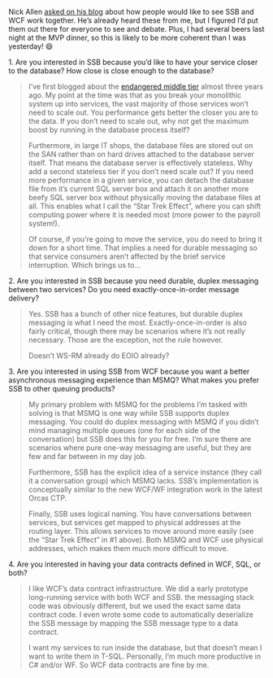 Nick Allen [asked on his
blog](http://blogs.msdn.com/drnick/archive/2007/03/15/looking-for-sql-service-broker-users.aspx)
about how people would like to see SSB and WCF work together. He’s
already heard these from me, but I figured I’d put them out there for
everyone to see and debate. Plus, I had several beers last night at the
MVP dinner, so this is likely to be more coherent than I was yesterday!
:smile:

1\. Are you interested in SSB because you’d like to have your service
closer to the database? How close is close enough to the database?

> I’ve first blogged about the [endangered middle
> tier](http://devhawk.net/2004/04/22/The+Endangered+MiddleTier+Part+2.aspx)
> almost three years ago. My point at the time was that as you break
> your monolithic system up into services, the vast majority of those
> services won’t need to scale out. You performance gets better the
> closer you are to the data. If you don’t need to scale out, why not
> get the maximum boost by running in the database process itself?
>
> Furthermore, in large IT shops, the database files are stored out on
> the SAN rather than on hard drives attached to the database server
> itself. That means the database server is effectively stateless. Why
> add a second stateless tier if you don’t need scale out? If you need
> more performance in a given service, you can detach the database file
> from it’s current SQL server box and attach it on another more beefy
> SQL server box without physically moving the database files at all.
> This enables what I call the “Star Trek Effect”, where you can shift
> computing power where it is needed most (more power to the payroll
> system!).
>
> Of course, if you’re going to move the service, you do need to bring
> it down for a short time. That implies a need for durable messaging so
> that service consumers aren’t affected by the brief service
> interruption. Which brings us to…

2\. Are you interested in SSB because you need durable, duplex messaging
between two services? Do you need exactly-once-in-order message
delivery?

> Yes. SSB has a bunch of other nice features, but durable duplex
> messaging is what I need the most. Exactly-once-in-order is also
> fairly critical, though there may be scenarios where it’s not really
> necessary. Those are the exception, not the rule however.
>
> Doesn’t WS-RM already do EOIO already?

3\. Are you interested in using SSB from WCF because you want a better
asynchronous messaging experience than MSMQ? What makes you prefer SSB
to other queuing products?

> My primary problem with MSMQ for the problems I’m tasked with solving
> is that MSMQ is one way while SSB supports duplex messaging. You could
> do duplex messaging with MSMQ if you didn’t mind managing multiple
> queues (one for each side of the conversation) but SSB does this for
> you for free. I’m sure there are scenarios where pure one-way
> messaging are useful, but they are few and far between in my day job.
>
> Furthermore, SSB has the explicit idea of a service instance (they
> call it a conversation group) which MSMQ lacks. SSB’s implementation
> is conceptually similar to the new WCF/WF integration work in the
> latest Orcas CTP.
>
> Finally, SSB uses logical naming. You have conversations between
> services, but services get mapped to physical addresses at the routing
> layer. This allows services to move around more easily (see the “Star
> Trek Effect” in \#1 above). Both MSMQ and WCF use physical addresses,
> which makes them much more difficult to move.

4\. Are you interested in having your data contracts defined in WCF, SQL,
or both?

> I like WCF’s data contract infrastructure. We did a early prototype
> long-running service with both WCF and SSB. the messaging stack code
> was obviously different, but we used the exact same data contract
> code. I even wrote some code to automatically deserialize the SSB
> message by mapping the SSB message type to a data contract.
>
> I want my services to run inside the database, but that doesn’t mean I
> want to write them in T-SQL. Personally, I’m much more productive in
> C\# and/or WF. So WCF data contracts are fine by me.

